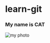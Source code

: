 # learn-git

### My name is CAT
![my photo](https://www.alleycat.org/wp-content/uploads/2019/03/FELV-cat.jpg)
